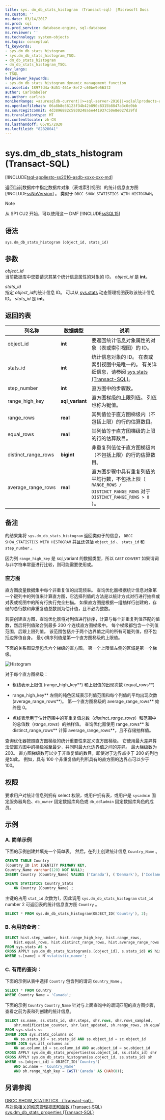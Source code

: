 ```yaml
---
title: sys. dm_db_stats_histogram （Transact-sql） |Microsoft Docs
ms.custom: ''
ms.date: 03/14/2017
ms.prod: sql
ms.prod_service: database-engine, sql-database
ms.reviewer: ''
ms.technology: system-objects
ms.topic: conceptual
f1_keywords:
- sys.dm_db_stats_histogram
- sys.dm_db_stats_histogram_TSQL
- dm_db_stats_histogram
- dm_db_stats_histogram_TSQL
dev_langs:
- TSQL
helpviewer_keywords:
- sys.dm_db_stats_histogram dynamic management function
ms.assetid: 1897fd4a-8d51-461e-8ef2-c60be9e563f2
author: CarlRabeler
ms.author: carlrab
monikerRange: =azuresqldb-current||>=sql-server-2016||=sqlallproducts-allversions||>=sql-server-linux-2017||=azuresqldb-mi-current
ms.openlocfilehash: 06a8b8e36123f34b42b890c8315b8847a3c0e0bb
ms.sourcegitcommit: 4d3896882c5930248a6e441937c50e8e027d29fd
ms.translationtype: MT
ms.contentlocale: zh-CN
ms.lasthandoff: 05/05/2020
ms.locfileid: "82828041"
---
```

# <a name="sysdm_db_stats_histogram-transact-sql"></a>sys.dm_db_stats_histogram (Transact-SQL)
[!INCLUDE[tsql-appliesto-ss2016-asdb-xxxx-xxx-md](../../includes/tsql-appliesto-ss2016-asdb-xxxx-xxx-md.md)]

返回当前数据库中指定数据库对象（表或索引视图）的统计信息直方图 [!INCLUDE[ssNoVersion](../../includes/ssnoversion-md.md)] 。 类似于 `DBCC SHOW_STATISTICS WITH HISTOGRAM`。

> [!NOTE] 
> 从 SP1 CU2 开始，可以使用这一 DMF [!INCLUDE[ssSQL15](../../includes/ssSQL15-md.md)]

## <a name="syntax"></a>语法  
  
```  
sys.dm_db_stats_histogram (object_id, stats_id)  
```  
  
## <a name="arguments"></a>参数  
 *object_id*  
 当前数据库中您要请求其某个统计信息属性的对象的 ID。 *object_id* 是 **int**。  
  
 *stats_id*  
 指定 *object_id*的统计信息 ID。 可以从 [sys.stats](../../relational-databases/system-catalog-views/sys-stats-transact-sql.md) 动态管理视图获取该统计信息 ID。 *stats_id* 是 **int**。  
  
## <a name="table-returned"></a>返回的表  
  
|列名称|数据类型|说明|  
|-----------------|---------------|-----------------|  
|object_id |**int**|要返回统计信息对象属性的对象（表或索引视图）的 ID。|  
|stats_id |**int**|统计信息对象的 ID。 在表或索引视图中是唯一的。 有关详细信息，请参阅 [sys.stats (Transact-SQL)](../../relational-databases/system-catalog-views/sys-stats-transact-sql.md)。|  
|step_number |**int** |直方图中的步骤数。 |
|range_high_key |**sql_variant** |直方图梯级的上限列值。 列值也称为键值。|
|range_rows |**real** |其列值位于直方图梯级内（不包括上限）的行的估算数目。 |
|equal_rows |**real** |其列值等于直方图梯级的上限的行的估算数目。 |
|distinct_range_rows |**bigint** |非重复列值位于直方图梯级内（不包括上限）的行的估算数目。 |
|average_range_rows |**real** |直方图步骤中具有重复列值的平均行数，不包括上限（ `RANGE_ROWS / DISTINCT_RANGE_ROWS` 对于 `DISTINCT_RANGE_ROWS > 0` ）。 |
  
 ## <a name="remarks"></a>备注  
 
 的结果集将 `sys.dm_db_stats_histogram` 返回类似于的信息， `DBCC SHOW_STATISTICS WITH HISTOGRAM` 并且还包括 `object_id` 、 `stats_id` 和 `step_number` 。

 因为列 `range_high_key` 是 sql_variant 的数据类型，所以 `CAST` `CONVERT` 如果谓词与非字符串常量进行比较，则可能需要使用或。

### <a name="histogram"></a>直方图
  
 直方图度量数据集中每个非重复值的出现频率。 查询优化器根据统计信息对象第一个键列中的列值来计算直方图，它选择列值的方法是以统计方式对行进行抽样或对表或视图中的所有行执行完全扫描。 如果直方图是根据一组抽样行创建的，存储的总行数和非重复值总数则为估计值，且不必为整数。  
  
 若要创建直方图，查询优化器将对列值进行排序，计算与每个非重复列值匹配的值数，然后将列值聚合到最多 200 个连续直方图梯级中。 每个梯级都包含一个列值范围，后跟上限列值。 该范围包括介于两个边界值之间的所有可能列值，但不包括边界值自身。 最小排序列值是第一个直方图梯级的上限值。  
  
 下面的关系图显示包含六个梯级的直方图。 第一个上限值左侧的区域是第一个梯级。  
  
 ![](../../relational-databases/system-dynamic-management-views/media/histogram_2.gif "Histogram")  
  
 对于每个直方图梯级：  
  
-   粗线表示上限值 (range_high_key**) 和上限值的出现次数 (equal_rows**)  
  
-   range_high_key** 左侧的纯色区域表示列值范围和每个列值的平均出现次数 (average_range_rows**)。 第一个直方图梯级的 average_range_rows** 始终是 0。  
  
-   点线表示用于估计范围中的非重复值总数（*distinct_range_rows*）和范围中的总值数（*range_rows*）的抽样值。 查询优化器使用 range_rows** 和 distinct_range_rows** 计算 average_range_rows**，且不存储抽样值。  
  
 查询优化器按照直方图梯级的统计重要性来定义直方图梯级。 它使用最大差异算法使直方图中的梯级减至最少，并同时最大化边界值之间的差异。 最大梯级数为 200。 直方图梯级数可以少于非重复值的数目，即使对于边界点少于 200 的列也是如此。 例如，具有 100 个非重复值的列所具有的直方图的边界点可以少于 100。  
  
## <a name="permissions"></a>权限  

要求用户对统计信息列拥有 select 权限，或用户拥有表，或用户是 `sysadmin` 固定服务器角色、`db_owner` 固定数据库角色或 `db_ddladmin` 固定数据库角色的成员。

## <a name="examples"></a>示例  

### <a name="a-simple-example"></a>A. 简单示例    
下面的示例创建并填充一个简单表。 然后，在列上创建统计信息 `Country_Name` 。

```sql
CREATE TABLE Country
(Country_ID int IDENTITY PRIMARY KEY,
Country_Name varchar(120) NOT NULL);
INSERT Country (Country_Name) VALUES ('Canada'), ('Denmark'), ('Iceland'), ('Peru');

CREATE STATISTICS Country_Stats  
    ON Country (Country_Name) ;  
```   
主键的占用 `stat_id` 次数为1，因此调用 `sys.dm_db_stats_histogram` `stat_id` number 2 可返回表的统计信息直方图 `Country` 。    
```sql     
SELECT * FROM sys.dm_db_stats_histogram(OBJECT_ID('Country'), 2);
```

### <a name="b-useful-query"></a>B. 有用的查询：   
```sql  
SELECT hist.step_number, hist.range_high_key, hist.range_rows, 
    hist.equal_rows, hist.distinct_range_rows, hist.average_range_rows
FROM sys.stats AS s
CROSS APPLY sys.dm_db_stats_histogram(s.[object_id], s.stats_id) AS hist
WHERE s.[name] = N'<statistic_name>';
```

### <a name="c-useful-query"></a>C. 有用的查询：
下面的示例从表中选择 `Country` 包含列的谓词 `Country_Name` 。

```sql  
SELECT * FROM Country 
WHERE Country_Name = 'Canada';
```

下面的示例 `Country` `Country_Name` 针对与上面查询中的谓词匹配的直方图步骤，查看之前为表和列创建的统计信息。

```sql  
SELECT ss.name, ss.stats_id, shr.steps, shr.rows, shr.rows_sampled, 
    shr.modification_counter, shr.last_updated, sh.range_rows, sh.equal_rows
FROM sys.stats ss
INNER JOIN sys.stats_columns sc 
    ON ss.stats_id = sc.stats_id AND ss.object_id = sc.object_id
INNER JOIN sys.all_columns ac 
    ON ac.column_id = sc.column_id AND ac.object_id = sc.object_id
CROSS APPLY sys.dm_db_stats_properties(ss.object_id, ss.stats_id) shr
CROSS APPLY sys.dm_db_stats_histogram(ss.object_id, ss.stats_id) sh
WHERE ss.[object_id] = OBJECT_ID('Country') 
    AND ac.name = 'Country_Name'
    AND sh.range_high_key = CAST('Canada' AS CHAR(8));
```
  
## <a name="see-also"></a>另请参阅  
[DBCC SHOW_STATISTICS （Transact-sql）](../../t-sql/database-console-commands/dbcc-show-statistics-transact-sql.md)   
[与对象相关的动态管理视图和函数 (Transact-SQL)](../../relational-databases/system-dynamic-management-views/object-related-dynamic-management-views-and-functions-transact-sql.md)  
[sys.dm_db_stats_properties (Transact-SQL)](../../relational-databases/system-dynamic-management-views/sys-dm-db-stats-properties-transact-sql.md)  
